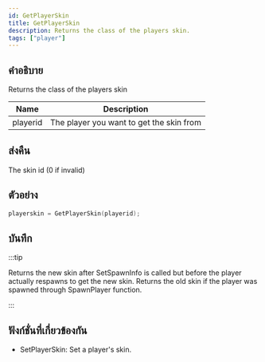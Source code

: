 ```yaml
---
id: GetPlayerSkin
title: GetPlayerSkin
description: Returns the class of the players skin.
tags: ["player"]
---
```


## คำอธิบาย

Returns the class of the players skin

| Name     | Description                              |
| -------- | ---------------------------------------- |
| playerid | The player you want to get the skin from |

## ส่งคืน

The skin id (0 if invalid)

## ตัวอย่าง

```c
playerskin = GetPlayerSkin(playerid);
```

## บันทึก

:::tip

Returns the new skin after SetSpawnInfo is called but before the player actually respawns to get the new skin. Returns the old skin if the player was spawned through SpawnPlayer function.

:::

## ฟังก์ชั่นที่เกี่ยวข้องกัน

- SetPlayerSkin: Set a player's skin.
